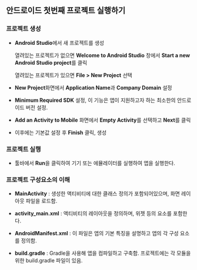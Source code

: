 ## 안드로이드 첫번째 프로젝트 실행하기 ##


### 프로젝트 생성 ###

* **Android Studio**에서 새 프로젝트를 생성
	
	열려있는 프로젝트가 없으면 **Welcome to Android Studio** 창에서 **Start a new Android Studio project**를 클릭

	열려있는 프로젝트가 있으면 **File > New Project** 선택

* **New Project**화면에서 **Application Name**과 **Company Domain** 설정	

* **Minimum Required SDK** 설정, 이 기능은 앱이 지원하고자 하는 최소한의 안드로이드 버전 설정.

* **Add an Activity to Mobile** 화면에서 **Empty Activity**를 선택하고 **Next**를 클릭

* 이후에는 기본값 설정 후 **Finish** 클릭, 생성

### 프로젝트 실행 ###

* 툴바에서 **Run**을 클릭하여 기기 또는 에뮬레이터를 실행하여 앱을 실행한다. 

### 프로젝트 구성요소의 이해 ###

* **MainActivity** : 생성한 액티비티에 대한 클래스 정의가 포함되어있으며, 화면 레이아웃 파일을 로드함.

* **activity_main.xml** : 액티비티의 레이아웃을 정의하며, 위젯 등의 요소를 포함한다.

* **AndroidManifest.xml** : 이 파일은 앱의 기본 특징을 설명하고 앱의 각 구성 요소를 정의함.

* **build.gradle** : Gradle을 사용해 앱을 컴파일하고 구축함. 프로젝트에는 각 모듈을 위한 build.gradle 파일이 있음.
